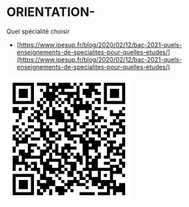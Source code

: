 # ORIENTATION-

Quel spécialité choisir  
* [https://www.ipesup.fr/blog/2020/02/12/bac-2021-quels-enseignements-de-specialites-pour-quelles-etudes/](https://www.ipesup.fr/blog/2020/02/12/bac-2021-quels-enseignements-de-specialites-pour-quelles-etudes/)


![Flash code](./test895c57f3b545a6c5363055376a7ce02f.png)  
